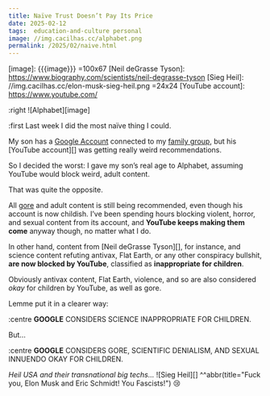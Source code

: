```yaml
---
title: Naïve Trust Doesn’t Pay Its Price
date: 2025-02-12
tags:  education-and-culture personal
image: //img.cacilhas.cc/alphabet.png
permalink: /2025/02/naive.html
---
```

[family group]: https://families.google/
[Google Account]: https://myaccount.google.com/
[gore]: https://www.wikiwand.com/en/articles/Graphic_violence
[image]: {{{image}}} =100x67
[Neil deGrasse Tyson]: https://www.biography.com/scientists/neil-degrasse-tyson
[Sieg Heil]: //img.cacilhas.cc/elon-musk-sieg-heil.png =24x24
[YouTube account]: https://www.youtube.com/

:right ![Alphabet][image]

:first Last week I did the most naïve thing I could.

My son has a [Google Account][] connected to my [family group][], but his
[YouTube account][] was getting really weird recommendations.

So I decided the worst: I gave my son’s real age to Alphabet, assuming YouTube
would block weird, adult content.

That was quite the opposite.

All [gore][] and adult content is still being recommended, even though his
account is now childish. I’ve been spending hours blocking violent, horror, and
sexual content from its account, and **YouTube keeps making them come** anyway
though, no matter what I do.

In other hand, content from [Neil deGrasse Tyson][], for instance, and science
content refuting antivax, Flat Earth, or any other conspiracy bullshit,
**are now blocked by YouTube**, classified as **inappropriate for children**.

Obviously antivax content, Flat Earth, violence, and so are also considered
*okay* for children by YouTube, as well as gore.

Lemme put it in a clearer way:

:centre **GOOGLE** CONSIDERS SCIENCE INAPPROPRIATE FOR CHILDREN.

But…

:centre **GOOGLE** CONSIDERS GORE, SCIENTIFIC DENIALISM, AND SEXUAL INNUENDO
  OKAY FOR CHILDREN.

*Heil USA and their transnational big techs…* ![Sieg Heil][]
^^abbr(title="Fuck you, Elon Musk and Eric Schmidt! You Fascists!") 😢
